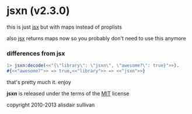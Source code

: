 # jsxn (v2.3.0) #

this is just [jsx][jsx] but with maps instead of proplists

also [jsx][jsx] returns maps now so you probably don't need to use this anymore


### differences from jsx ###

```erlang
1> jsxn:decode(<<"{\"library\": \"jsxn\", \"awesome?\": true}">>).
#{<<"awesome?">> => true,<<"library">> => <<"jsxn">>}
```

that's pretty much it. enjoy

**jsxn** is released under the terms of the [MIT][MIT] license

copyright 2010-2013 alisdair sullivan

[jsx]: https://github.com/talentdeficit/jsx
[MIT]: http://www.opensource.org/licenses/mit-license.html
